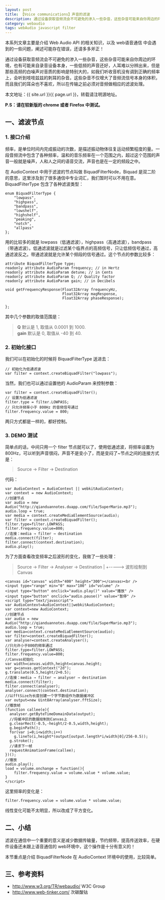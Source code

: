 ```yaml
---
layout: post
title: 【Voice communications】声音的滤波
description: 通过设备获取音频流会不可避免的渗入一些杂音，这些杂音可能来自你周边的环境，也有可能来自录音设备本身，一些低频的声音还好，人耳难以分辨出来，但是那些高频的白噪声对音质的影响是特别大的，如我们听收音机没有调到正确的频率上，会听到吱吱兹兹的刺耳的杂音。
category: webaudio
tags: webAudio javascript filter
---
```


本系列文章主要是介绍 Web Audio API 的相关知识，以及 web语音通信 中会遇到的一些问题，阐述可能存在错误，还请多多斧正！

通过设备获取音频流会不可避免的渗入一些杂音，这些杂音可能来自你周边的环境，也有可能来自录音设备本身，一些低频的声音还好，人耳难以分辨出来，但是那些高频的白噪声对音质的影响是特别大的，如我们听收音机没有调到正确的频率上，会听到吱吱兹兹的刺耳的杂音。这些杂音不仅增大了音频流信号本身的体积，而且我们的耳朵也不喜欢，所以在传输之前必须对音频做相应的滤波处理。

本文地址：{{ site.url }}{{ page.url }}，转载请注明源地址。

**P.S：请在较新版的 chrome 或者 Firefox 中测试。**

## 一、滤波节点

### 1. 接口介绍

频率，是单位时间内完成振动的次数，是描述振动物体往复运动频繁程度的量。一段音频流中包含了各种频率，温和的音乐频率在一个范围之内，超过这个范围的声音一般就是噪声，人和人之间的语音交流，声音也是在一定的频段之中。

在 AudioContext 中用于滤波的节点叫做 BiquadFilterNode，Biquad 是双二阶的意思，这里涉及到了很多通信中专业词汇，我们暂时可以不用在意。BiquadFilterType 包含了各种滤波类型：

	enum BiquadFilterType {
	    "lowpass",
	    "highpass",
	    "bandpass",
	    "lowshelf",
	    "highshelf",
	    "peaking",
	    "notch",
	    "allpass"
	};

用的比较多的就是 lowpass（低通滤波），highpass（高通滤波），bandpass（带通滤波）。低通滤波就是过滤某个临界点的高频信号，只让低频信号通过，高通滤波反之。带通滤波就是允许某个频段的信号通过。这个节点的参数比较多：

    
	attribute BiquadFilterType type;
	readonly attribute AudioParam frequency; // in Hertz
	readonly attribute AudioParam detune; // in Cents
	readonly attribute AudioParam Q; // Quality factor
	readonly attribute AudioParam gain; // in Decibels

	void getFrequencyResponse(Float32Array frequencyHz,
	                          Float32Array magResponse,
	                          Float32Array phaseResponse);

	};

其中几个参数的取值范围是：

>	**Q**
>	默认是 1, 取值从 0.0001 到 1000.<br />
>	**gain**
>	默认是 0, 取值从 -40 到 40.

### 2. 初始化接口

我们可以在初始化的时候将 BiquadFilterType 送进去：

	// 初始化为低通滤波
	var filter = context.createBiquadFilter("lowpass");

当然，我们也可以通过设置他的 AudioParam 来控制参数：

	var filter = context.createBiquadFilter();
	// 设置为低通滤波
	filter.type = filter.LOWPASS;
	// 只允许频率小于 800Hz 的音频信号通过
	filter.frequency.value = 800;

两只方式都是一样的，都好控制。

### 3. DEMO 测试

简单点的话，中间只用一个 filter 节点就可以了，使用低通滤波，将频率设置为 800Hz，可以听到声音很闷，声音不是变小了，而是变闷了~节点之间的连接方式是：

> Source -> Filter -> Destination

代码：

	var AudioContext = AudioContext || webkitAudioContext;
	var context = new AudioContext;
	//创建节点
	var audio = new Audio("http://qianduannotes.duapp.com/file/SuperMario.mp3");
	audio.loop = true;
	var media = context.createMediaElementSource(audio);
	var filter = context.createBiquadFilter();
	filter.type=filter.LOWPASS;
	filter.frequency.value=800;
	//连接：media → filter → destination
	media.connect(filter);
	filter.connect(context.destination);
	audio.play();

为了方面查看改变频率之后波形的变化，我做了一些处理：

> Source -> Filter -> Analyser -> Destination
>                        |
>                        +-----> 波形绘制到 Canvas


	<canvas id="canvas" width="400" height="300"></canvas><br />
	<input type="range" min="0" max="100" id="volume" />
	<input type="button" onclick="audio.play()" value="播放" />
	<input type="button" onclick="audio.pause()" value="暂停" />
	<script type="text/javascript">
	var AudioContext=AudioContext||webkitAudioContext;
	var context=new AudioContext;
	//创建节点
	var audio = new Audio("http://qianduannotes.duapp.com/file/SuperMario.mp3");
	audio.loop = true;
	var media=context.createMediaElementSource(audio);
	var filter=context.createBiquadFilter();
	var analyser=context.createAnalyser();
	//只允许小于800的频率通过
	filter.type=filter.LOWPASS;
	filter.frequency.value=800;
	//Canvas初始化
	var width=canvas.width,height=canvas.height;
	var g=canvas.getContext("2d");
	g.translate(0.5,height/2+0.5);
	//连接：media → filter → analyser → destination
	media.connect(filter);
	filter.connect(analyser);
	analyser.connect(context.destination);
	//以fftSize为长度创建一个字节数组作为数据缓冲区
	var output=new Uint8Array(analyser.fftSize);
	//播放帧
	(function callee(e){
	  analyser.getByteTimeDomainData(output);
	  //将缓冲区的数据绘制到Canvas上
	  g.clearRect(-0.5,-height/2-0.5,width,height);
	  g.beginPath();
	  for(var i=0;i<width;i++)
	    g.lineTo(i,height*(output[output.length*i/width|0]/256-0.5));
	  g.stroke();
	  //请求下一帧
	  requestAnimationFrame(callee);
	})();
	//播放
	audio.play();
	load = volume.onchange = function(){
	    filter.frequency.value = volume.value * volume.value;
	}
	</script>

这里频率的变化是：

	filter.frequency.value = volume.value * volume.value;

线性变化可能不太明显，所以改成了平方变化。

## 二、小结

滤波在通信中一个重要的意义是减少数据传输量，节约频带，提高传送效率，在硬件设备还未跟上语音通信的 web环境中，这个操作是十分有意义的！

本节重点是介绍 BiquadFilterNode 在 AudioContext 环境中的使用，比较简单。

## 三、参考资料

- <http://www.w3.org/TR/webaudio/> W3C Group
- <http://www.web-tinker.com/> 次碳酸钴